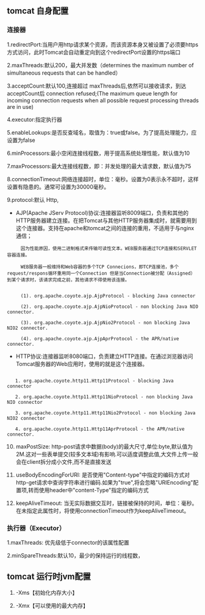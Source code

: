 
## tomcat 自身配置

### 连接器

1.redirectPort:当用户用http请求某个资源，而该资源本身又被设置了必须要https方式访问，此时Tomcat会自动重定向到这个redirectPort设置的https端口

2.maxThreads:默认200，最大并发数（determines the maximum number of simultaneous requests that can be handled）

3.acceptCount:默认100,连接超过 maxThreads后,依然可以接收请求，到达acceptCount后 connection refused;(The maximum queue length for incoming connection requests when all possible request processing threads are in use)

4.executor:指定执行器

5.enableLookups:是否反查域名，取值为：true或false。为了提高处理能力，应设置为false

6.minProcessors:最小空闲连接线程数，用于提高系统处理性能，默认值为10

7.maxProcessors:最大连接线程数，即：并发处理的最大请求数，默认值为75

8.connectionTimeout:网络连接超时，单位：毫秒。设置为0表示永不超时，这样设置有隐患的。通常可设置为30000毫秒。

9.protocol:默认 Http, 

   - AJP(Apache JServ Protocol)协议:连接器监听8009端口，负责和其他的HTTP服务器建立连接。在把Tomcat与其他HTTP服务器集成时，就需要用到这个连接器。支持在apache和tomcat之间的连接的重用，不适用于与nginx通信；
     
```
     因为性能原因，使用二进制格式来传输可读性文本。WEB服务器通过TCP连接和SERVLET容器连接。
     
     WEB服务器一般维持和Web容器的多个TCP Connecions，即TCP连接池，多个request/respons循环重用同一个Connection 但是当Connection被分配（Assigned）到某个请求时，该请求完成之前，其他请求不得使用该连接。
                                                                                  
     
     (1). org.apache.coyote.ajp.AjpProtocol - blocking Java connector
     
     (2). org.apache.coyote.ajp.AjpNioProtocol - non blocking Java NIO connector.
     
     (3). org.apache.coyote.ajp.AjpNio2Protocol - non blocking Java NIO2 connector.
     
     (4). org.apache.coyote.ajp.AjpAprProtocol - the APR/native connector.

```
    
   - HTTP协议:连接器监听8080端口，负责建立HTTP连接。在通过浏览器访问Tomcat服务器的Web应用时，使用的就是这个连接器。　　

```

   1. org.apache.coyote.http11.Http11Protocol - blocking Java connector
   
   2. org.apache.coyote.http11.Http11NioProtocol - non blocking Java NIO connector
   
   3. org.apache.coyote.http11.Http11Nio2Protocol - non blocking Java NIO2 connector
   
   4. org.apache.coyote.http11.Http11AprProtocol - the APR/native connector.

```

10. maxPostSize: http-post请求中数据(body)的最大尺寸,单位:byte,默认值为2M.这对一些表单提交(较多文本域)有影响.可以适度调整此值,大文件上传一般会在client拆分成小文件,而不是直接发送

11. useBodyEncodingForURI: 是否使用"Content-type"中指定的编码方式对http-get请求中查询字符串进行编码.如果为"true",将会忽略"URIEncoding"配置项,转而使用header中"content-Type"指定的编码方式

12. keepAliveTimeout:  当无实际数据交互时，链接被保持的时间，单位：毫秒。在未指定此属性时，将使用connectionTimeout作为keepAliveTimeout。

### 执行器（Executor）

1.maxThreads: 优先级低于connector的该属性配置

2.minSpareThreads:默认10，最少的保持运行的线程数，


## tomcat 运行时jvm配置

1. -Xms【初始化内存大小】
 
2. -Xmx【可以使用的最大内存】